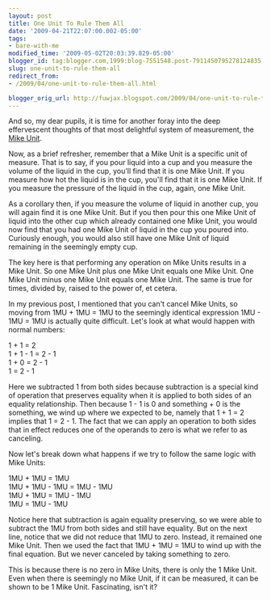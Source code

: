 ```yaml
---
layout: post
title: One Unit To Rule Them All
date: '2009-04-21T22:07:00.002-05:00'
tags: 
- bare-with-me
modified_time: '2009-05-02T20:03:39.829-05:00'
blogger_id: tag:blogger.com,1999:blog-7551548.post-7911450795278124835
slug: one-unit-to-rule-them-all
redirect_from: 
- /2009/04/one-unit-to-rule-them-all.html

blogger_orig_url: http://fuwjax.blogspot.com/2009/04/one-unit-to-rule-them-all.html
---
```


And so, my dear pupils, it is time for another foray into the deep effervescent thoughts of that most delightful system of measurement, the [Mike Unit](http://fuwjax.blogspot.com/2008/10/unit-youve-all-been-waiting-for.html).

Now, as a brief refresher, remember that a Mike Unit is a specific unit of measure. That is to say, if you pour liquid into a cup and you measure the volume of the liquid in the cup, you'll find that it is one Mike Unit. If you measure how hot the liquid is in the cup, you'll find that it is one Mike Unit. If you measure the pressure of the liquid in the cup, again, one Mike Unit.

As a corollary then, if you measure the volume of liquid in another cup, you will again find it is one Mike Unit. But if you then pour this one Mike Unit of liquid into the other cup which already contained one Mike Unit, you would now find that you had one Mike Unit of liquid in the cup you poured into. Curiously enough, you would also still have one Mike Unit of liquid remaining in the seemingly empty cup.

The key here is that performing any operation on Mike Units results in a Mike Unit. So one Mike Unit plus one Mike Unit equals one Mike Unit. One Mike Unit minus one Mike Unit equals one Mike Unit. The same is true for times, divided by, raised to the power of, et cetera.

In my previous post, I mentioned that you can't cancel Mike Units, so moving from 1MU + 1MU = 1MU to the seemingly identical expression 1MU - 1MU = 1MU is actually quite difficult. Let's look at what would happen with normal numbers:

1 + 1 = 2  
1 + 1 - 1 = 2 - 1  
1 + 0 = 2 - 1  
1 = 2 - 1  

Here we subtracted 1 from both sides because subtraction is a special kind of operation that preserves equality when it is applied to both sides of an equality relationship. Then because 1 - 1 is 0 and something + 0 is the something, we wind up where we expected to be, namely that 1 + 1 = 2 implies that 1 = 2 - 1. The fact that we can apply an operation to both sides that in effect reduces one of the operands to zero is what we refer to as canceling.

Now let's break down what happens if we try to follow the same logic with Mike Units:

1MU + 1MU = 1MU  
1MU + 1MU - 1MU = 1MU - 1MU  
1MU + 1MU = 1MU - 1MU  
1MU = 1MU - 1MU  

Notice here that subtraction is again equality preserving, so we were able to subtract the 1MU from both sides and still have equality. But on the next line, notice that we did not reduce that 1MU to zero. Instead, it remained one Mike Unit. Then we used the fact that 1MU + 1MU = 1MU to wind up with the final equation. But we never canceled by taking something to zero.

This is because there is no zero in Mike Units, there is only the 1 Mike Unit. Even when there is seemingly no Mike Unit, if it can be measured, it can be shown to be 1 Mike Unit. Fascinating, isn't it?
